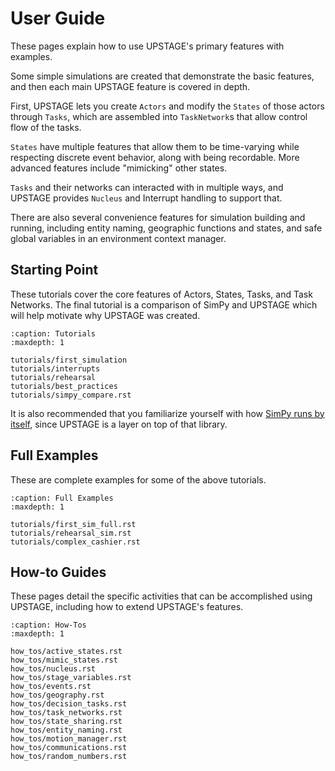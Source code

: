 # User Guide

These pages explain how to use UPSTAGE's primary features with examples.

Some simple simulations are created that demonstrate the basic features, and then each main UPSTAGE feature is covered in depth.

First, UPSTAGE lets you create ``Actors`` and modify the ``States`` of those actors through ``Tasks``, which are assembled into ``TaskNetwork``s that allow control flow of the tasks.

``States`` have multiple features that allow them to be time-varying while respecting discrete event behavior, along with being recordable. More advanced features include "mimicking" other states.

``Tasks`` and their networks can interacted with in multiple ways, and UPSTAGE provides ``Nucleus`` and Interrupt handling to support that.

There are also several convenience features for simulation building and running, including entity naming, geographic functions and states, and safe global variables in an environment context manager.

## Starting Point

These tutorials cover the core features of Actors, States, Tasks, and Task Networks. The final tutorial is a comparison of SimPy and UPSTAGE which will help motivate why UPSTAGE was created.

```{toctree}
:caption: Tutorials
:maxdepth: 1

tutorials/first_simulation
tutorials/interrupts
tutorials/rehearsal
tutorials/best_practices
tutorials/simpy_compare.rst
```

It is also recommended that you familiarize yourself with how [SimPy runs by itself](https://simpy.readthedocs.io/en/latest/), since
UPSTAGE is a layer on top of that library.

## Full Examples

These are complete examples for some of the above tutorials.

```{toctree}
:caption: Full Examples
:maxdepth: 1

tutorials/first_sim_full.rst
tutorials/rehearsal_sim.rst
tutorials/complex_cashier.rst
```

## How-to Guides

These pages detail the specific activities that can be accomplished using UPSTAGE, including how to extend UPSTAGE's features.

```{toctree}
:caption: How-Tos
:maxdepth: 1

how_tos/active_states.rst
how_tos/mimic_states.rst
how_tos/nucleus.rst
how_tos/stage_variables.rst
how_tos/events.rst
how_tos/geography.rst
how_tos/decision_tasks.rst
how_tos/task_networks.rst
how_tos/state_sharing.rst
how_tos/entity_naming.rst
how_tos/motion_manager.rst
how_tos/communications.rst
how_tos/random_numbers.rst
```
